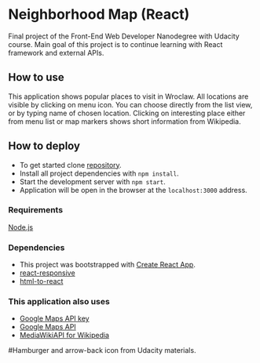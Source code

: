 # Neighborhood Map (React)
Final project of the Front-End Web Developer Nanodegree with Udacity course. Main goal of this project is to continue learning with React framework and external APIs.
## How to use
This application shows popular places to visit in Wroclaw. All locations are visible by clicking on menu icon. You can choose directly from the list view, or by typing name of chosen location. Clicking on interesting place either from menu list or map markers shows short information from Wikipedia.
## How to deploy
* To get started clone [repository](https://github.com/pressR2/NeighborhoodMap.git).
* Install all project dependencies with `npm install`.
* Start the development server with `npm start`.
* Application will be open in the browser at the `localhost:3000` address.
### Requirements
[Node.js](https://nodejs.org)
### Dependencies
* This project was bootstrapped with [Create React App](https://github.com/facebook/create-react-app).
* [react-responsive](https://github.com/contra/react-responsive)
* [html-to-react](https://www.npmjs.com/package/html-to-react)
### This application also uses
* [Google Maps API key](https://developers.google.com/maps/documentation/javascript/get-api-key)
* [Google Maps API](https://cloud.google.com/maps-platform/)
* [MediaWikiAPI for Wikipedia](https://www.mediawiki.org/wiki/API:Main_page)

\#Hamburger and arrow-back icon from Udacity materials.